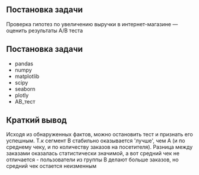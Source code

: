 ## Постановка задачи

Проверка гипотез по увеличению выручки в интернет-магазине —
оценить результаты A/B теста

## Постановка задачи

* pandas
* numpy
* matplotlib
* scipy
* seaborn 
* plotly
* AB_тест

## Краткий вывод

Исходя из обнаруженных фактов, можно остановить тест и признать его успешным. 
Т.к сегмент B стабильно оказывается 'лучше', чем А (и по среднему чеку, и по количеству заказов на посетителя). 
Разница между заказами оказалась статистически значимой, а вот средний чек не отличается - пользователи из группы B делают больше заказов, но средний чек остается неизменным
